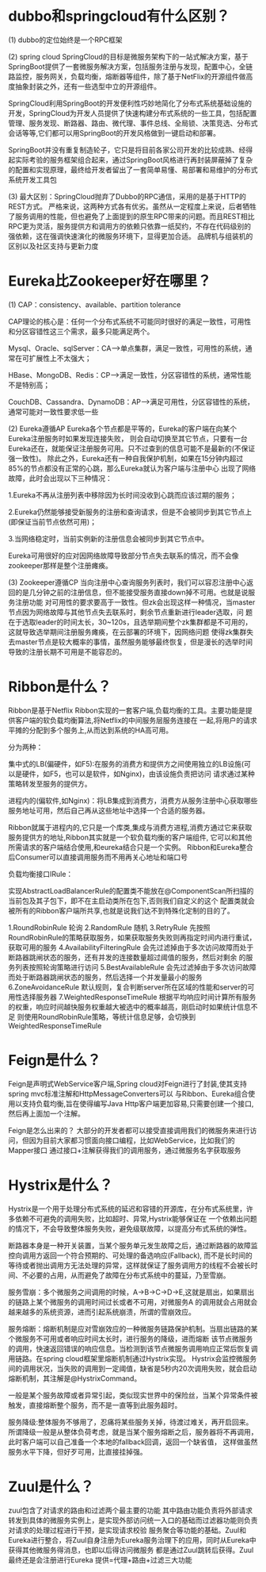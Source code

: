 # dubbo和springcloud有什么区别？

(1) dubbo的定位始终是一个RPC框架

(2) spring cloud
SpringCloud的目标是微服务架构下的一站式解决方案，基于SpringBoot提供了一套微服务解决方案，包括服务注册与发现，配置中心，全链路监控，服务网关，负载均衡，熔断器等组件，除了基于NetFlix的开源组件做高度抽象封装之外，还有一些选型中立的开源组件。

SpringCloud利用SpringBoot的开发便利性巧妙地简化了分布式系统基础设施的开发，SpringCloud为开发人员提供了快速构建分布式系统的一些工具，包括配置管理、服务发现、断路器、路由、微代理、事件总线、全局锁、决策竞选、分布式会话等等,它们都可以用SpringBoot的开发风格做到一键启动和部署。

SpringBoot并没有重复制造轮子，它只是将目前各家公司开发的比较成熟、经得起实际考验的服务框架组合起来，通过SpringBoot风格进行再封装屏蔽掉了复杂的配置和实现原理，最终给开发者留出了一套简单易懂、易部署和易维护的分布式系统开发工具包

(3) 最大区别：SpringCloud抛弃了Dubbo的RPC通信，采用的是基于HTTP的REST方式。
严格来说，这两种方式各有优劣。虽然从一定程度上来说，后者牺牲了服务调用的性能，但也避免了上面提到的原生RPC带来的问题。而且REST相比
RPC更为灵活，服务提供方和调用方的依赖只依靠一纸契约，不存在代码级别的强依赖，这在强调快速演化的微服务环境下，显得更加合适。
品牌机与组装机的区别以及社区支持与更新力度

# Eureka比Zookeeper好在哪里？

(1) CAP：consistency、available、partition tolerance

CAP理论的核心是：任何一个分布式系统不可能同时很好的满足一致性，可用性和分区容错性这三个需求，最多只能满足两个。

Mysql、Oracle、sqlServer：CA-->单点集群，满足一致性，可用性的系统，通常在可扩展性上不太强大；

HBase、MongoDB、Redis：CP-->满足一致性，分区容错性的系统，通常性能不是特别高；

CouchDB、Cassandra、DynamoDB：AP-->满足可用性，分区容错性的系统，通常可能对一致性要求低一些

(2) Eureka遵循AP
Eureka各个节点都是平等的，Eureka的客户端在向某个Eureka注册服务时如果发现连接失败，
则会自动切换至其它节点，只要有一台Eureka还在，就能保证注册服务可用。只不过查到的信息可能不是最新的(不保证强一致性)。
除此之外，Eureka还有一种自我保护机制，如果在15分钟内超过85%的节点都没有正常的心跳，那么Eureka就认为客户端与注册中心
出现了网络故障，此时会出现以下三种情况：

1.Eureka不再从注册列表中移除因为长时间没收到心跳而应该过期的服务；

2.Eureka仍然能够接受新服务的注册和查询请求，但是不会被同步到其它节点上(即保证当前节点依然可用)；

3.当网络稳定时，当前实例新的注册信息会被同步到其它节点中。

Eureka可用很好的应对因网络故障导致部分节点失去联系的情况，而不会像zookeeper那样是整个注册瘫痪。

(3) Zookeeper遵循CP
当向注册中心查询服务列表时，我们可以容忍注册中心返回的是几分钟之前的注册信息，但不能接受服务直接down掉不可用。也就是说服务注册功能
对可用性的要求要高于一致性。但zk会出现这样一种情况，当master节点因为网络故障与其他节点失去联系时，剩余节点重新进行leader选取，问
题在于选取leader的时间太长，30~120s，且选举期间整个zk集群都是不可用的，这就导致选举期间注册服务瘫痪，在云部署的环境下，因网络问题
使得zk集群失去master节点是较大概率的事情，虽然服务能够最终恢复，但是漫长的选举时间导致的注册长期不可用是不能容忍的。

# Ribbon是什么？

Ribbon是基于Netflix Ribbon实现的一套客户端,负载均衡的工具。主要功能是提供客户端的软负载均衡算法,将Netflix的中间服务层服务连接在
一起,将用户的请求平摊的分配到多个服务上,从而达到系统的HA高可用。

分为两种：

集中式的LB(偏硬件，如F5):在服务的消费方和提供方之间使用独立的LB设施(可以是硬件，如F5，也可以是软件，如Nginx)，由该设施负责把访问
请求通过某种策略转发至服务的提供方。

进程内的(偏软件,如Nginx)：将LB集成到消费方，消费方从服务注册中心获取哪些服务地址可用，然后自己再从这些地址中选择一个合适的服务器。

Ribbon就属于进程内的,它只是一个库类,集成与消费方进程,消费方通过它来获取服务提供方的地址,Ribbon其实就是一个软负载均衡的客户端组件,
它可以和其他所需请求的客户端结合使用,和eureka结合只是一个实例。
Ribbon和Eureka整合后Consumer可以直接调用服务而不用再关心地址和端口号

负载均衡接口IRule：

实现AbstractLoadBalancerRule的配置类不能放在@ComponentScan所扫描的当前包及其子包下，即不在主启动类所在包下,否则我们自定义的这个
配置类就会被所有的Ribbon客户端所共享,也就是说我们达不到特殊化定制的目的了。

1.RoundRobinRule 轮询
2.RandomRule 随机
3.RetryRule 先按照RoundRobinRule的策略获取服务，如果获取服务失败则再指定时间内进行重试，获取可用的服务
4.AvailabilityFilteringRule 会先过滤掉由于多次访问故障而处于断路器跳闸状态的服务，还有并发的连接数量超过阈值的服务，然后对剩余
的服务列表按照轮询策略进行访问
5.BestAvailableRule 会先过滤掉由于多次访问故障而处于断路器跳闸状态的服务，然后选择一个并发量最小的服务
6.ZoneAvoidanceRule 默认规则，复合判断server所在区域的性能和server的可用性选择服务器
7.WeightedResponseTimeRule 根据平均响应时间计算所有服务的权重，响应时间越快服务权重越大被选中的概率越高，刚启动时如果统计信息不足
则使用RoundRobinRule策略，等统计信息足够，会切换到WeightedResponseTimeRule



# Feign是什么？

Feign是声明式WebService客户端,Spring cloud对Feign进行了封装,使其支持spring mvc标准注解和HttpMessageConverters可以
与Ribbon、Eureka组合使用以支持负载均衡,旨在使得编写Java Http客户端更加容易,只需要创建一个接口,然后再上面加一个注解。

Feign是怎么出来的？
大部分的开发者都可以接受直接调用我们的微服务来进行访问，但因为目前大家都习惯面向接口编程，比如WebService，比如我们的Mapper接口
通过接口+注解获得我们的调用服务，通过微服务名字获取服务

# Hystrix是什么？

Hystrix是一个用于处理分布式系统的延迟和容错的开源库，在分布式系统里，许多依赖不可避免的调用失败，比如超时、异常,Hystrix能够保证在
一个依赖出问题的情况下，不会导致整体服务失败，避免级联故障，以提高分布式系统的弹性。

断路器本身是一种开关装置，当某个服务单元发生故障之后，通过断路器的故障监控向调用方返回一个符合预期的、可处理的备选响应(Fallback),
而不是长时间的等待或者抛出调用方无法处理的异常，这样就保证了服务调用方的线程不会被长时间、不必要的占用，从而避免了故障在分布式系统中的蔓延，乃至雪崩。

服务雪崩：多个微服务之间调用的时候，A->B->C->D->E,这就是扇出，如果扇出的链路上某个微服务的调用时间过长或者不可用，对微服务A
的调用就会占用就会越来越多的系统资源，进而引起系统崩溃，所谓的雪崩效应。

服务熔断：熔断机制是应对雪崩效应的一种微服务链路保护机制。当扇出链路的某个微服务不可用或者响应时间太长时，进行服务的降级，进而熔断
该节点微服务的调用，快速返回错误的响应信息。当检测到该节点微服务调用响应正常后恢复调用链路。在spring cloud框架里熔断机制通过Hystrix实现。
Hystrix会监控微服务间的调用状况，当失败的调用到一定阈值，缺省是5秒内20次调用失败，就会启动熔断机制，其注解是@HystrixCommand。

一般是某个服务故障或者异常引起，类似现实世界中的保险丝，当某个异常条件被触发，直接熔断整个服务，而不是一直等到此服务超时。

服务降级:整体服务不够用了，忍痛将某些服务关掉，待渡过难关，再开启回来。
所谓降级一般是从整体负荷考虑，就是当某个服务熔断之后，服务器将不再调用，此时客户端可以自己准备一个本地的fallback回调，返回一个缺省值，
这样做虽然服务水平下降，但好歹可用，比直接挂掉强。

# Zuul是什么？
zuul包含了对请求的路由和过滤两个最主要的功能
其中路由功能负责将外部请求转发到具体的微服务实例上，是实现外部访问统一入口的基础而过滤器功能则负责对请求的处理过程进行干预，是实现请求校验
服务聚合等功能的基础。Zuul和Eureka进行整合，将Zuul自身注册为Eureka服务治理下的应用，同时从Eureka中获得其他微服务得消息，也即以后得访问微服务
都是通过Zuul跳转后获得。Zuul最终还是会注册进行Eureka
提供=代理+路由+过滤三大功能
